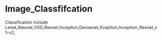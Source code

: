 # Image_Classfifcation
Classification include Lenet,Alexnet,VGG,Resnet,Inception,Densenet,Xception,Inception_Resnet_v1-v2,
